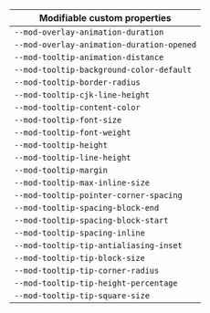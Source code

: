 | Modifiable custom properties              |
| ----------------------------------------- |
| `--mod-overlay-animation-duration`        |
| `--mod-overlay-animation-duration-opened` |
| `--mod-tooltip-animation-distance`        |
| `--mod-tooltip-background-color-default`  |
| `--mod-tooltip-border-radius`             |
| `--mod-tooltip-cjk-line-height`           |
| `--mod-tooltip-content-color`             |
| `--mod-tooltip-font-size`                 |
| `--mod-tooltip-font-weight`               |
| `--mod-tooltip-height`                    |
| `--mod-tooltip-line-height`               |
| `--mod-tooltip-margin`                    |
| `--mod-tooltip-max-inline-size`           |
| `--mod-tooltip-pointer-corner-spacing`    |
| `--mod-tooltip-spacing-block-end`         |
| `--mod-tooltip-spacing-block-start`       |
| `--mod-tooltip-spacing-inline`            |
| `--mod-tooltip-tip-antialiasing-inset`    |
| `--mod-tooltip-tip-block-size`            |
| `--mod-tooltip-tip-corner-radius`         |
| `--mod-tooltip-tip-height-percentage`     |
| `--mod-tooltip-tip-square-size`           |
